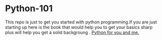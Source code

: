 # Python-101

This repo is just to get you started with python programming.If you are just starting up here is the book that would help you to get your basics sharp plus will help you get a solid backgroung . 
[Python for you and me.](http://pymbook.readthedocs.io/)


